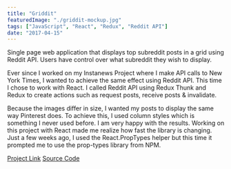```yaml
---
title: "Griddit"
featuredImage: "./griddit-mockup.jpg"
tags: ["JavaScript", "React", "Redux", "Reddit API"]
date: "2017-04-15"
---
```


Single page web application that displays top subreddit posts in a grid using Reddit API. Users have control over what subreddit they wish to display.

Ever since I worked on my Instanews Project where I make API calls to New York Times, I wanted to achieve the same effect using Reddit API. This time I chose to work with React. I called Reddit API using Redux Thunk and Redux to create actions such as request posts, receive posts & invalidate.

Because the images differ in size, I wanted my posts to display the same way Pinterest does. To achieve this, I used column styles which is something I never used before. I am very happy with the results. Working on this project with React made me realize how fast the library is changing. Just a few weeks ago, I used the React.PropTypes helper but this time it prompted me to use the prop-types library from NPM.

<a class="primary-button" href="https://jonathanfunk.github.io/griddit/" target="_blank">Project Link</a>
<a class="primary-button" href="https://github.com/jonathanfunk/griddit" target="_blank">Source Code</a>
